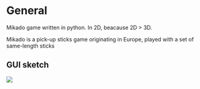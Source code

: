 # General
Mikado game written in python. In 2D, beacause 2D > 3D.

Mikado is a pick-up sticks game originating in Europe, played with a set of same-length sticks

## GUI sketch
![](https://pp.userapi.com/c851220/v851220815/106086/cjoJe-4tFjw.jpg)
